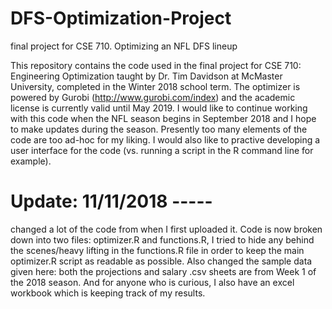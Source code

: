 # DFS-Optimization-Project
final project for CSE 710. Optimizing an NFL DFS lineup

This repository contains the code used in the final project for CSE 710: Engineering Optimization taught by Dr. Tim Davidson at McMaster University, completed in the Winter 2018 school term. The optimizer is powered by Gurobi (http://www.gurobi.com/index) and the academic license is currently valid until May 2019. I would like to continue working with this code when the NFL season begins in September 2018 and I hope to make updates during the season. Presently too many elements of the code are too ad-hoc for my liking. I would also like to practive developing a user interface for the code (vs. running a script in the R command line for example).

# Update: 11/11/2018 -----

changed a lot of the code from when I first uploaded it. Code is now broken down into two files: optimizer.R and functions.R, I tried to hide any behind the scenes/heavy lifting in the functions.R file in order to keep the main optimizer.R script as readable as possible. Also changed the sample data given here: both the projections and salary .csv sheets are from Week 1 of the 2018 season. And for anyone who is curious, I also have an excel workbook which is keeping track of my results.
